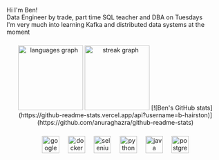 <p align="left">Hi I'm Ben!<br>Data Engineer by trade, part time SQL teacher and DBA on Tuesdays<br>I'm very much into learning Kafka and distributed data systems at the moment</p>

###

<div align="center">
  <img src="https://github-readme-stats.vercel.app/api/top-langs?username=b-hairston&hide=html,css,scss&locale=en&hide_title=false&layout=compact&card_width=320&langs_count=5&theme=midnight-purple&hide_border=false&order=2" height="150" alt="languages graph"  />
  <img src="https://streak-stats.demolab.com?user=b-hairston&locale=en&mode=daily&theme=midnight-purple&hide_border=false&border_radius=5&order=3" height="150" alt="streak graph"  />
  [![Ben's GitHub stats](https://github-readme-stats.vercel.app/api?username=b-hairston)](https://github.com/anuraghazra/github-readme-stats)
</div>

###

<div align="center">
  <img src="https://cdn.jsdelivr.net/gh/devicons/devicon/icons/googlecloud/googlecloud-original.svg" height="40" alt="googlecloud logo"  />
  <img width="12" />
  <img src="https://cdn.jsdelivr.net/gh/devicons/devicon/icons/docker/docker-original.svg" height="40" alt="docker logo"  />
  <img width="12" />
  <img src="https://cdn.jsdelivr.net/gh/devicons/devicon/icons/selenium/selenium-original.svg" height="40" alt="selenium logo"  />
  <img width="12" />
  <img src="https://cdn.jsdelivr.net/gh/devicons/devicon/icons/python/python-original.svg" height="40" alt="python logo"  />
  <img width="12" />
  <img src="https://cdn.jsdelivr.net/gh/devicons/devicon/icons/java/java-original.svg" height="40" alt="java logo"  />
  <img width="12" />
  <img src="https://cdn.jsdelivr.net/gh/devicons/devicon/icons/postgresql/postgresql-original.svg" height="40" alt="postgresql logo"  />
</div>

###



